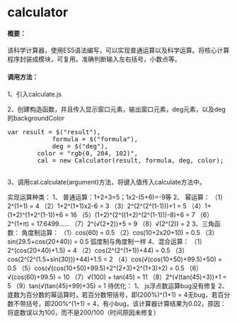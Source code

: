 # calculator
<h4>概要：</h4>
	<p>该科学计算器，使用ES5语法编写，可以实现普通运算以及科学运算。将核心计算程序封装成模块，可复用。准确判断输入左右括号，小数点等。</p>

<h4>调用方法：</h4>
<p>1、引入calculate.js</p>
<p>2、创建构造函数，并且传入显示窗口元素，输出窗口元素，deg元素，以及deg的backgroundColor</p>
  <pre>var result = $("result"),
    	    formula = $("formula"),
    	    deg = $("deg"),
   	    color = "rgb(0, 204, 102)",
        cal = new Calculator(result, formula, deg, color);
   </pre>
<p>3、调用cal.calculate(argument)方法，将键入值传入calculate方法中。</p>

实现运算种类：
1、	普通运算：1+2+3=5；1x2-(5+6)=-9等
2、	幂运算：
（1）2^(1+1) = 4
（2）1+2^(1+1)x2-6 = 3
（3）2^(2^(2^(1-1)))+1 = 5
（4）1+(1+2)^(1+2^(1-1))+6 = 16
（5）(1+2)^(2^((1+2)^(2^(1-1)))-8)+6 = 7
（6）2^(1+π) = 17.6499……
（7）2^(√(2+2))+5 = 9
（8）√(2^(2)) = 2
	3、三角函数：
		角度制运算：
			（1）cos(60) = 0.5
			（2）cos(10+2x20+10) = 0.5
			（3）sin(29.5+cos(20+40)) = 0.5
		弧度制与角度制一样
4、混合运算：
（1）2^(cos(20+40)+1.5) = 4
（2）cos(2^(2^(1+1))+44) = 0.5
（3）cos(2^(2^(1.5+sin(30)))+44)+1.5 = 2
（4）cos(√(cos(10+50)+99.5)+50) = 0.5
（5）cos(√(cos(10+50)+99.5)+2^(2+3)+2^(1+3)+2) = 0.5
（6）√(cos(60)+99.5) = 10
（7）√(100) + tan(45) = 11
（8）2^(√(tan(45)+3))+1 = 5
（9）tan(√(tan(45)+99)+35) = 1
待优化：
1、	js浮点数运算bug没有修复
2、	底数为百分数的幂运算时，若百分数带括号，即(200%)^(1+1) = 4无bug，若百分数不带括号，即200%^(1+1) = 4，有小bug，该计算器计算结果为0.02，原因：将底数误以为100，而不是200/100（时间原因未修复）

